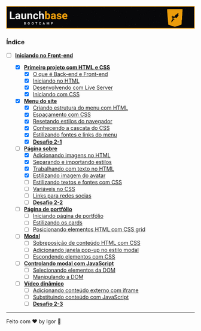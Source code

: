 <a href="#">
  <img alt="LaunchBase" src="../../.github/logo.jpg"/>
</a>

### **Índice**

- [ ] [**Iniciando no Front-end**](https://www.notion.so/Iniciando-no-Front-end-72d0d29bcf52424fbaa85f3f3b7f6804)

  - [x] [**Primeiro projeto com HTML e CSS**](https://www.notion.so/Primeiro-projeto-com-HTML-e-CSS-05ed8505ec7640eaa8f15dd15b31f650)
    - [x] [O que é Back-end e Front-end](https://www.notion.so/O-que-Back-end-e-Front-end-59d7eb0b8969442194417666a84704d0)
    - [x] [Iniciando no HTML](https://www.notion.so/Iniciando-no-HTML-56c64e99a4034aeea881cb0410eb4b5c)
    - [x] [Desenvolvendo com Live Server](https://www.notion.so/Desenvolvendo-com-Live-Server-f07cda1c1d914ebeb2331006ccf7451d)
    - [x] [Iniciando com CSS](https://www.notion.so/Iniciando-com-CSS-0eb0911fbda046b798e3f85a548988eb)

  - [x] [**Menu do site**](https://www.notion.so/Menu-do-site-1f624dda4b2346e4a74a6e569e9263d6)
    - [x] [Criando estrutura do menu com HTML](https://www.notion.so/Criando-estrutura-do-menu-com-HTML-b19d2a16bf9d4de9816bf823d8b43958)
    - [x] [Espaçamento com CSS](https://www.notion.so/Espa-amento-com-CSS-23d149e2758e4df0adc7f57b85faae72)
    - [x] [Resetando estilos do navegador](https://www.notion.so/Resetando-estilos-do-navegador-c7c8abe93ea24e6288c4ca48bbd96932)
    - [x] [Conhecendo a cascata do CSS](https://www.notion.so/Conhecendo-a-cascata-do-CSS-ee5a3c492caf43cbabce34fca7217406)
    - [x] [Estilizando fontes e links do menu](https://www.notion.so/Estilizando-fontes-e-links-do-menu-c743a70a156245f1a2230e0581b903c8)
    - [x] [**Desafio 2-1**](https://www.notion.so/Desafio-2-1-1e01ec944d11445790a6acdb436b8d20)

  - [ ] [**Página sobre**](#)
    - [x] [Adicionando imagens no HTML](https://polydactyl-table-b12.notion.site/Adicionando-imagens-no-HTML-c04abb023b5849ba89d447cd98d9efeb)
    - [x] [Separando e importando estilos](https://polydactyl-table-b12.notion.site/Separando-e-importando-estilos-3f11622c946b4b45a795df9eaa7b8f9f)
    - [x] [Trabalhando com texto no HTML](https://polydactyl-table-b12.notion.site/Trabalhando-com-texto-no-HTML-67186816206c4cc0bd34a1c4829a34e0)
    - [x] [Estilizando imagem do avatar](https://polydactyl-table-b12.notion.site/Estilizando-imagem-do-avatar-9cfca9a2e091464785810b3d09f9cd25)
    - [ ] [Estilizando textos e fontes com CSS](#)
    - [ ] [Variáveis no CSS](#)
    - [ ] [Links para redes socias](#)
    - [ ] [**Desafio 2-2**](#)

  - [ ] [**Página de portfólio**](#)
    - [ ] [Iniciando página de portfólio](#)
    - [ ] [Estilizando os cards](#)
    - [ ] [Posicionando elementos HTML com CSS grid](#)

  - [ ] [**Modal**](#)
    - [ ] [Sobreposição de conteúdo HTML com CSS](#)
    - [ ] [Adicionando janela pop-up no estilo modal](#)
    - [ ] [Escondendo elementos com CSS](#)

  - [ ] [**Controlando modal com JavaScript**](#)
    - [ ] [Selecionando elementos da DOM](#)
    - [ ] [Manipulando a DOM](#)

  - [ ] [**Vídeo dinâmico**](#)
    - [ ] [Adicionando conteúdo externo com iframe](#)
    - [ ] [Substituindo conteúdo com JavaScript](#)
    - [ ] [**Desafio 2-3**](#)

---

Feito com ❤ by Igor 🖖